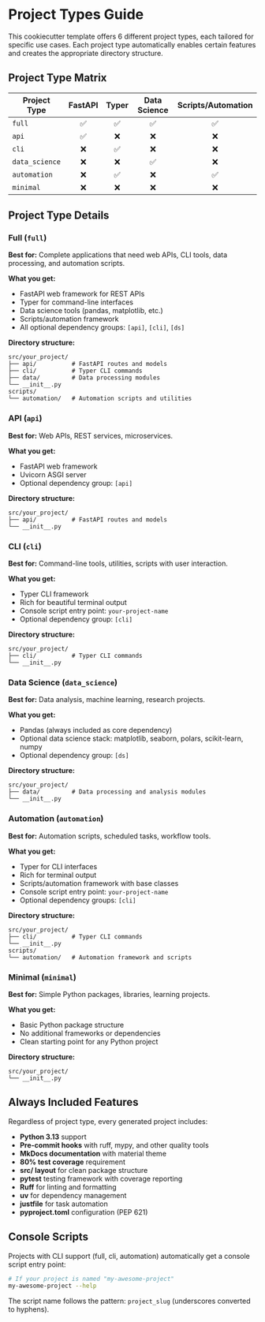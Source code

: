 # Project Types Guide

This cookiecutter template offers 6 different project types, each tailored for specific use cases. Each project type automatically enables certain features and creates the appropriate directory structure.

## Project Type Matrix

| Project Type | FastAPI | Typer | Data Science | Scripts/Automation |
|--------------|:-------:|:-----:|:------------:|:------------------:|
| `full`       |    ✅    |   ✅   |      ✅       |         ✅          |
| `api`        |    ✅    |   ❌   |      ❌       |         ❌          |
| `cli`        |    ❌    |   ✅   |      ❌       |         ❌          |
| `data_science`|   ❌    |   ❌   |      ✅       |         ❌          |
| `automation` |    ❌    |   ✅   |      ❌       |         ✅          |
| `minimal`    |    ❌    |   ❌   |      ❌       |         ❌          |

## Project Type Details

### Full (`full`)
**Best for:** Complete applications that need web APIs, CLI tools, data processing, and automation scripts.

**What you get:**
- FastAPI web framework for REST APIs
- Typer for command-line interfaces
- Data science tools (pandas, matplotlib, etc.)
- Scripts/automation framework
- All optional dependency groups: `[api]`, `[cli]`, `[ds]`

**Directory structure:**
```
src/your_project/
├── api/          # FastAPI routes and models
├── cli/          # Typer CLI commands
├── data/         # Data processing modules
└── __init__.py
scripts/
└── automation/   # Automation scripts and utilities
```

### API (`api`)
**Best for:** Web APIs, REST services, microservices.

**What you get:**
- FastAPI web framework
- Uvicorn ASGI server
- Optional dependency group: `[api]`

**Directory structure:**
```
src/your_project/
├── api/          # FastAPI routes and models
└── __init__.py
```

### CLI (`cli`)
**Best for:** Command-line tools, utilities, scripts with user interaction.

**What you get:**
- Typer CLI framework
- Rich for beautiful terminal output
- Console script entry point: `your-project-name`
- Optional dependency group: `[cli]`

**Directory structure:**
```
src/your_project/
├── cli/          # Typer CLI commands
└── __init__.py
```

### Data Science (`data_science`)
**Best for:** Data analysis, machine learning, research projects.

**What you get:**
- Pandas (always included as core dependency)
- Optional data science stack: matplotlib, seaborn, polars, scikit-learn, numpy
- Optional dependency group: `[ds]`

**Directory structure:**
```
src/your_project/
├── data/         # Data processing and analysis modules
└── __init__.py
```

### Automation (`automation`)
**Best for:** Automation scripts, scheduled tasks, workflow tools.

**What you get:**
- Typer for CLI interfaces
- Rich for terminal output
- Scripts/automation framework with base classes
- Console script entry point: `your-project-name`
- Optional dependency groups: `[cli]`

**Directory structure:**
```
src/your_project/
├── cli/          # Typer CLI commands
└── __init__.py
scripts/
└── automation/   # Automation framework and scripts
```

### Minimal (`minimal`)
**Best for:** Simple Python packages, libraries, learning projects.

**What you get:**
- Basic Python package structure
- No additional frameworks or dependencies
- Clean starting point for any Python project

**Directory structure:**
```
src/your_project/
└── __init__.py
```

## Always Included Features

Regardless of project type, every generated project includes:

- **Python 3.13** support
- **Pre-commit hooks** with ruff, mypy, and other quality tools
- **MkDocs documentation** with material theme
- **80% test coverage** requirement
- **src/ layout** for clean package structure
- **pytest** testing framework with coverage reporting
- **Ruff** for linting and formatting
- **uv** for dependency management
- **justfile** for task automation
- **pyproject.toml** configuration (PEP 621)

## Console Scripts

Projects with CLI support (full, cli, automation) automatically get a console script entry point:

```bash
# If your project is named "my-awesome-project"
my-awesome-project --help
```

The script name follows the pattern: `project_slug` (underscores converted to hyphens).
